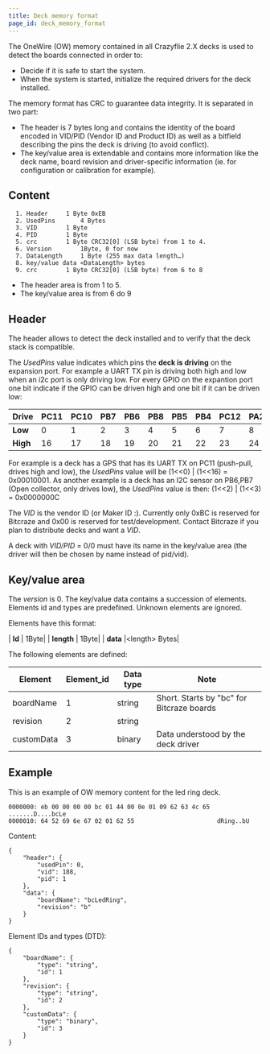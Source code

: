 ```yaml
---
title: Deck memory format
page_id: deck_memory_format
---
```


The OneWire (OW) memory contained in all Crazyflie 2.X decks is used to
detect the boards connected in order to:

-   Decide if it is safe to start the system.
-   When the system is started, initialize the required drivers for the
    deck installed.

The memory format has CRC to guarantee data integrity. It is separated
in two part:

-   The header is 7 bytes long and contains the identity of the board
    encoded in VID/PID (Vendor ID and Product ID) as well as a bitfield
    describing the pins the deck is driving (to avoid conflict).
-   The key/value area is extendable and contains more information like
    the deck name, board revision and driver-specific information (ie.
    for configuration or calibration for example).

## Content

      1. Header     1 Byte 0xEB
      2. UsedPins       4 Bytes
      3. VID        1 Byte
      4. PID        1 Byte
      5. crc        1 Byte CRC32[0] (LSB byte) from 1 to 4.
      6. Version        1Byte, 0 for now
      7. DataLength     1 Byte (255 max data length…)
      8. key/value data <DataLength> bytes
      9. crc        1 Byte CRC32[0] (LSB byte) from 6 to 8

-   The header area is from 1 to 5.
-   The key/value area is from 6 do 9

## Header

The header allows to detect the deck installed and to verify that the
deck stack is compatible.

The *UsedPins* value indicates which pins the **deck is driving** on the
expansion port. For example a UART TX pin is driving both high and low
when an i2c port is only driving low. For every GPIO on the expantion
port one bit indicate if the GPIO can be driven high and one bit if it
can be driven low:

|  Drive     | PC11  | PC10 |  PB7 |  PB6  | PB8  | PB5  | PB4  | PC12  | PA2  | PA3  | PA5  | PA6  | PA7 |  P0.11  | P0.12  | P0.08 |
|  ---------- |------| ------| -----| -----| -----| -----| -----| ------| -----| -----| -----| ----- |-----| -------| -------| -------|
|  **Low**   | 0      |1     | 2    | 3    | 4    | 5    | 6    | 7     | 8    | 9    | 10   | 11   | 12  |  13     | 14     | 15|
|  **High**  | 16     |17    | 18   | 19   | 20   | 21   | 22   | 23    | 24   | 25   | 26   | 27   | 28  |  29     | 31    |  31|

For example is a deck has a GPS that has its UART TX on PC11 (push-pull,
drives high and low), the *UsedPins* value will be (1\<\<0) \| (1\<\<16)
= 0x00010001. As another example is a deck has an I2C sensor on PB6,PB7
(Open collector, only drives low), the *UsedPins* value is then:
(1\<\<2) \| (1\<\<3) = 0x0000000C

The *VID* is the vendor ID (or Maker ID :). Currently only 0xBC is
reserved for Bitcraze and 0x00 is reserved for test/development. Contact
Bitcraze if you plan to distribute decks and want a *VID*.

A deck with *VID/PID* = 0/0 must have its name in the key/value area
(the driver will then be chosen by name instead of pid/vid).

## Key/value area

The *version* is 0. The key/value data contains a succession of
elements. Elements id and types are predefined. Unknown elements are
ignored.

Elements have this format:


 | **Id**      | 1Byte|
 | **length**  | 1Byte|
 | **data**     |\<length\> Bytes|


The following elements are defined:

|  Element     | Element\_id  | Data type  | Note|
|  ------------| -------------| -----------| -------------------------------------------|
|  boardName   | 1            | string    |  Short. Starts by "bc" for Bitcraze boards|
|  revision    | 2            | string    |  |
|  customData  | 3            | binary    |  Data understood by the deck driver|

## Example

This is an example of OW memory content for the led ring deck.

    0000000: eb 00 00 00 00 bc 01 44 00 0e 01 09 62 63 4c 65  .......D....bcLe
    0000010: 64 52 69 6e 67 02 01 62 55                       dRing..bU

Content:

    {
        "header": {
            "usedPin": 0,
            "vid": 188,
            "pid": 1
        },
        "data": {
            "boardName": "bcLedRing",
            "revision": "b"
        }
    }

Element IDs and types (DTD):

    {
        "boardName": {
            "type": "string",
            "id": 1
        },
        "revision": {
            "type": "string",
            "id": 2
        },
        "customData": {
            "type": "binary",
            "id": 3
        }
    }

